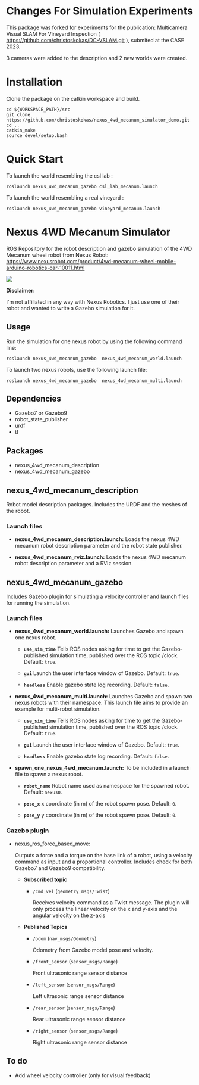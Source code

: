# Changes For Simulation Experiments

This package was forked for experiments for the publication: Multicamera Visual SLAM For Vineyard Inspection ( https://github.com/christoskokas/DC-VSLAM.git ), submited at the CASE 2023.

3 cameras were added to the description and 2 new worlds were created. 

# Installation

Clone the package on the catkin workspace and build.

```
cd ${WORKSPACE_PATH}/src
git clone https://github.com/christoskokas/nexus_4wd_mecanum_simulator_demo.git
cd ..
catkin_make
source devel/setup.bash
```

# Quick Start

To launch the world resembling the csl lab :
```
roslaunch nexus_4wd_mecanum_gazebo csl_lab_mecanum.launch
```

To launch the world resembling a real vineyard :
```
roslaunch nexus_4wd_mecanum_gazebo vineyard_mecanum.launch
```

# Nexus 4WD Mecanum Simulator
ROS Repository for the robot description and gazebo simulation of the 4WD Mecanum wheel robot from Nexus Robot: https://www.nexusrobot.com/product/4wd-mecanum-wheel-mobile-arduino-robotics-car-10011.html

<a href="url"><img src="/documentation/pictures/picture_1.png"></a>

**Disclaimer:**

I'm not affiliated in any way with Nexus Robotics. I just use one of their robot and wanted to write a Gazebo simulation for it. 

## Usage
Run the simulation for one nexus robot by using the following command line:

`roslaunch nexus_4wd_mecanum_gazebo  nexus_4wd_mecanum_world.launch `

To launch two nexus robots, use the following launch file:

`roslaunch nexus_4wd_mecanum_gazebo  nexus_4wd_mecanum_multi.launch `

## Dependencies
* Gazebo7 or Gazebo9
* robot_state_publisher
* urdf
* tf

## Packages
* nexus_4wd_mecanum_description
* nexus_4wd_mecanum_gazebo

## nexus_4wd_mecanum_description
  Robot model description packages. Includes the URDF and the meshes of the robot.
  
### Launch files
* **nexus_4wd_mecanum_description.launch:** Loads the nexus 4WD mecanum robot description parameter and the robot state publisher.

* **nexus_4wd_mecanum_rviz.launch:** Loads the nexus 4WD mecanum robot description parameter and a RViz session.

## nexus_4wd_mecanum_gazebo
  Includes Gazebo plugin for simulating a velocity controller and launch files for running the simulation.
  
### Launch files
* **nexus_4wd_mecanum_world.launch:** Launches Gazebo and spawn one nexus robot.

     - **`use_sim_time`** Tells ROS nodes asking for time to get the Gazebo-published simulation time, published over the ROS topic /clock. Default: `true`.
     
     - **`gui`** Launch the user interface window of Gazebo. Default: `true`.
     
     - **`headless`** Enable gazebo state log recording. Default: `false`.

* **nexus_4wd_mecanum_multi.launch:** Launches Gazebo and spawn two nexus robots with their namespace. This launch file aims to provide an example for multi-robot simulation.

     - **`use_sim_time`** Tells ROS nodes asking for time to get the Gazebo-published simulation time, published over the ROS topic /clock. Default: `true`.
     
     - **`gui`** Launch the user interface window of Gazebo. Default: `true`.
     
     - **`headless`** Enable gazebo state log recording. Default: `false`.


* **spawn_one_nexus_4wd_mecanum.launch:** To be included in a launch file to spawn a nexus robot.

     - **`robot_name`** Robot name used as namespace for the spawned robot. Default: `nexus0`.
     
     - **`pose_x`** x coordinate (in m) of the robot spawn pose. Default: `0`.
     
     - **`pose_y`** y coordinate (in m) of the robot spawn pose. Default: `0`.


### Gazebo plugin
* nexus_ros_force_based_move:

  Outputs a force and a torque on the base link of a robot, using a velocity command as input and a proportional controller. Includes check for both Gazebo7 and Gazebo9 compatibility.

	* **Subscribed topic**
		* `/cmd_vel` (`geometry_msgs/Twist`)

		  Receives velocity command as a Twist message. The plugin will only process the linear velocity on the x and y-axis and the angular velocity on the z-axis

	* **Published Topics**
		 * `/odom` (`nav_msgs/Odometry`)
		
	  	  	Odometry from Gazebo model pose and velocity.
		  
		 *  `/front_sensor` (`sensor_msgs/Range`)
		
	  		Front ultrasonic range sensor distance
		
	 	*  `/left_sensor` (`sensor_msgs/Range`)
		
	  		Left ultrasonic range sensor distance
		
	 	*  `/rear_sensor` (`sensor_msgs/Range`)
		
	  		Rear ultrasonic range sensor distance
		
	 	*  `/right_sensor` (`sensor_msgs/Range`)
		
	  		Right ultrasonic range sensor distance

## To do
* Add wheel velocity controller (only for visual feedback)
